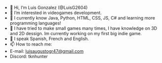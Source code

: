 - 👋 Hi, I’m Luis Gonzalez (@LuisG2604)
- 👀 I’m interested in videogames development.
- 🌱 I currently know Java, Python, HTML, CSS, JS, C# and learning more programming languages!
- 🪼 I have tried to make small games many times, I have knowledge on 3D and 2D dessign. Im currently working on my first big indie game.
- 🛬 I speak Spanish, French and English.
- 📫 How to reach me:
-   E-mail: luisaugustogr47@gmail.com
-   Discord: tknhunter
